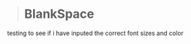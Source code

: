 ># BlankSpace
<!-- 
<P> This is for testing purposes on how much I have learned from the first lesson so far</p>
-->

<style>
.corrections{
font-size= 12px;
font-color= grey;
}
</style>

<p> testing to see if i have inputed the correct font sizes and color</p>

